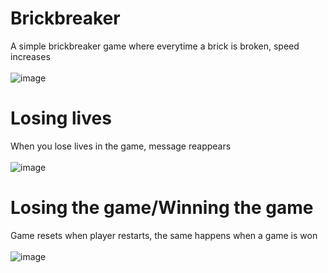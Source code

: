 # Brickbreaker
A simple brickbreaker game where everytime a brick is broken, speed increases <br><br>
![image](https://user-images.githubusercontent.com/85686740/123129651-66aaba80-d44c-11eb-8d83-408ccd7fbf59.png)
# Losing lives
When you lose lives in the game, message reappears<br><br>
![image](https://user-images.githubusercontent.com/85686740/123129816-85a94c80-d44c-11eb-8661-535df23d2f55.png)
# Losing the game/Winning the game
Game resets when player restarts, the same happens when a game is won<br><br>
![image](https://user-images.githubusercontent.com/85686740/123130129-d0c35f80-d44c-11eb-88ce-e6b25b09433a.png)


